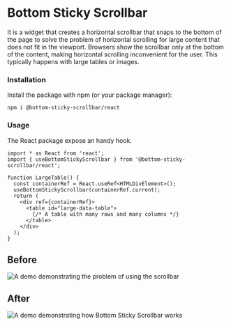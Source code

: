 # Bottom Sticky Scrollbar

It is a widget that creates a horizontal scrollbar that snaps to the bottom of the page to solve the problem of horizontal scrolling for large content that does not fit in the viewport. Browsers show the scrollbar only at the bottom of the content, making horizontal scrolling inconvenient for the user. This typically happens with large tables or images.

### Installation

Install the package with npm (or your package manager):

```
npm i @bottom-sticky-scrollbar/react
```

### Usage

The React package expose an handy hook.

```tsx
import * as React from 'react';
import { useBottomStickyScrollbar } from '@bottom-sticky-scrollbar/react';

function LargeTable() {
  const containerRef = React.useRef<HTMLDivElement>();
  useBottomStickyScrollbar(containerRef.current);
  return (
    <div ref={containerRef}>
      <table id="large-data-table">
        {/* A table with many rows and many columns */}
      </table>
    </div>
  );
}
```

## Before

![A demo demonstrating the problem of using the scrollbar](../../docs/demo-original.gif)

## After

![A demo demonstrating how Bottom Sticky Scrollbar works](../../docs/demo-bottom-sticky-scrollbar.gif)
